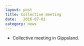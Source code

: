 ```yaml
---
layout: post
title: Collective meeting
date:   2016-07-01
category: news
---
```


* Collective meeting in Gippsland.
